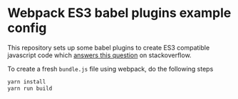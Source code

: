 # Webpack ES3 babel plugins example config

This repository sets up some babel plugins to create ES3 compatible javascript code which 
[answers this question](http://stackoverflow.com/questions/40998705/transform-es3-member-expression-literals-usage-in-webpack-1-x)
on stackoverflow.

To create a fresh `bundle.js` file using webpack, do the following steps

```bash
yarn install
yarn run build
```